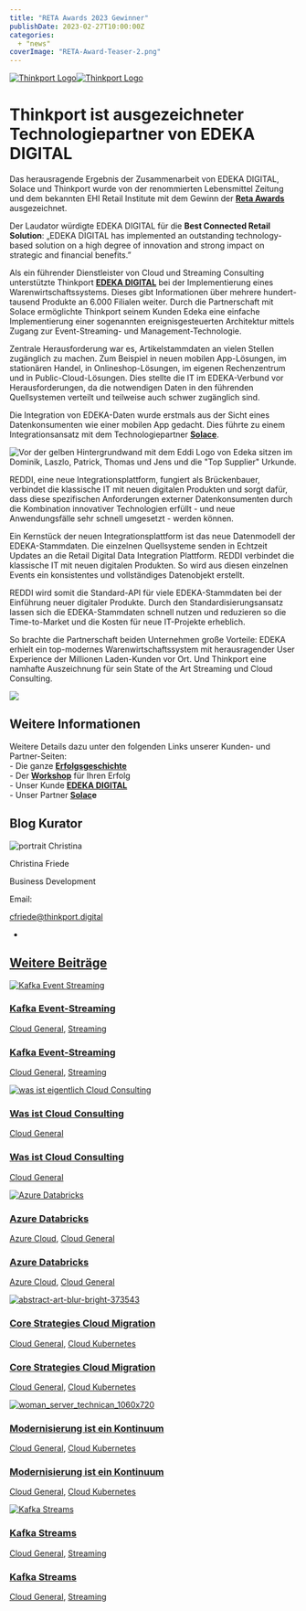 ```yaml
---
title: "RETA Awards 2023 Gewinner"
publishDate: 2023-02-27T10:00:00Z
categories: 
  + "news"
coverImage: "RETA-Award-Teaser-2.png"
---
```


 [![Thinkport Logo](images/Logo_horizontral_new-ovavzp5ztqmosy1yz1jrwr9fv5swhtoc0bky3tkc3g.png "Logo Bright Colours")](https://thinkport.digital)[![Thinkport Logo](images/Logo_horizontral_new-ovavzp5ztqmosy1yz1jrwr9fv5swhtoc0bky3tkc3g.png "Logo Bright Colours")](https://thinkport.digital)

# Thinkport ist ausgezeichneter Technologiepartner von EDEKA DIGITAL

Das herausragende Ergebnis der Zusammenarbeit von EDEKA DIGITAL, Solace und Thinkport wurde von der renommierten Lebensmittel Zeitung und dem bekannten EHI Retail Institute mit dem Gewinn der **[Reta Awards](https://www.reta-europe.com/best-connected-retail-solution-2023-edeka-digital/)** ausgezeichnet.  
  
Der Laudator würdigte EDEKA DIGITAL für die **Best Connected Retail Solution**: „EDEKA DIGITAL has implemented an outstanding technology-based solution on a high degree of innovation and strong impact on strategic and financial benefits.”

Als ein führender Dienstleister von Cloud und Streaming Consulting unterstützte Thinkport **[EDEKA DIGITAL](https://digital.edeka/projekte/)** bei der Implementierung eines Warenwirtschaftssystems. Dieses gibt Informationen über mehrere hundert- tausend Produkte an 6.000 Filialen weiter. Durch die Partnerschaft mit Solace ermöglichte Thinkport seinem Kunden Edeka eine einfache Implementierung einer sogenannten ereignisgesteuerten Architektur mittels Zugang zur Event-Streaming- und Management-Technologie.  
  
Zentrale Herausforderung war es, Artikelstammdaten an vielen Stellen zugänglich zu machen. Zum Beispiel in neuen mobilen App-Lösungen, im stationären Handel, in Onlineshop-Lösungen, im eigenen Rechenzentrum und in Public-Cloud-Lösungen. Dies stellte die IT im EDEKA-Verbund vor Herausforderungen, da die notwendigen Daten in den führenden Quellsystemen verteilt und teilweise auch schwer zugänglich sind.  
  
Die Integration von EDEKA-Daten wurde erstmals aus der Sicht eines Datenkonsumenten wie einer mobilen App gedacht. Dies führte zu einem Integrationsansatz mit dem Technologiepartner **[Solace](https://solace.com/)**.

![Vor der gelben Hintergrundwand mit dem Eddi Logo von Edeka sitzen im Dominik, Laszlo, Patrick, Thomas und Jens und die "Top Supplier" Urkunde.](images/RETA-Award-1-1024x948.webp)

REDDI, eine neue Integrationsplattform, fungiert als Brückenbauer, verbindet die klassische IT mit neuen digitalen Produkten und sorgt dafür, dass diese spezifischen Anforderungen externer Datenkonsumenten durch die Kombination innovativer Technologien erfüllt - und neue Anwendungsfälle sehr schnell umgesetzt - werden können.

Ein Kernstück der neuen Integrationsplattform ist das neue Datenmodell der EDEKA-Stammdaten. Die einzelnen Quellsysteme senden in Echtzeit Updates an die Retail Digital Data Integration Plattform. REDDI verbindet die klassische IT mit neuen digitalen Produkten. So wird aus diesen einzelnen Events ein konsistentes und vollständiges Datenobjekt erstellt.  
  
REDDI wird somit die Standard-API für viele EDEKA-Stammdaten bei der Einführung neuer digitaler Produkte. Durch den Standardisierungsansatz lassen sich die EDEKA-Stammdaten schnell nutzen und reduzieren so die Time-to-Market und die Kosten für neue IT-Projekte erheblich.  
  
So brachte die Partnerschaft beiden Unternehmen große Vorteile: EDEKA erhielt ein top-modernes Warenwirtschaftssystem mit herausragender User Experience der Millionen Laden-Kunden vor Ort. Und Thinkport eine namhafte Auszeichnung für sein State of the Art Streaming und Cloud Consulting.

![](images/Badge.webp)

## Weitere Informationen

Weitere Details dazu unter den folgenden Links unserer Kunden- und Partner-Seiten:  
\- Die ganze **[Erfolgsgeschichte](https://thinkport.digital/reta-award-winning-cooperation/)**  
\- Der **[Workshop](https://thinkport.digital/cloud-architecture-review/)** für Ihren Erfolg  
\- Unser Kunde **[EDEKA DIGITAL](https://digital.edeka/projekte/)**  
\- Unser Partner **[Solac](https://solace.com/)e**

## Blog Kurator

![portrait Christina](images/Christina-e1638449854497.png)

Christina Friede

Business Development

Email:

[cfriede@thinkport.digital](mailto:cfriede@thinkport.digital)

* [](https://www.linkedin.com/in/christina-friede-2a6426168/)

## [Weitere Beiträge](https://thinkport.digital/blog)

[![Kafka Event Streaming](images/Kafka-Event-Streaming-1.png "Bildcollage mit zwei dunelblauen überlappenden Kreisen mit der Schriftzug Kafka Event Streaming sowie Icons von einem Kalender und einer Kamera")](https://thinkport.digital/kafka-event-streaming/)

### [Kafka Event-Streaming](https://thinkport.digital/kafka-event-streaming/ "Kafka Event-Streaming")

[Cloud General](https://thinkport.digital/category/cloud-general/), [Streaming](https://thinkport.digital/category/streaming/)

### [Kafka Event-Streaming](https://thinkport.digital/kafka-event-streaming/ "Kafka Event-Streaming")

[Cloud General](https://thinkport.digital/category/cloud-general/), [Streaming](https://thinkport.digital/category/streaming/)

[![was ist eigentlich Cloud Consulting](images/Streaming-Services-1-1.png "Blick auf die Dächer einer Stadt in Wolken mit einer Sprach-Wolke in der die Frage steht, was ist eigentlich Cloud Consulting.")](https://thinkport.digital/was-ist-cloud-consulting/)

### [Was ist Cloud Consulting](https://thinkport.digital/was-ist-cloud-consulting/ "Was ist Cloud Consulting")

[Cloud General](https://thinkport.digital/category/cloud-general/)

### [Was ist Cloud Consulting](https://thinkport.digital/was-ist-cloud-consulting/ "Was ist Cloud Consulting")

[Cloud General](https://thinkport.digital/category/cloud-general/)

[![Azure Databricks](images/Azure-Databricks-2.png "Auf der Abbildung sind die zwei Logos von Azure und Databricks zu sehen")](https://thinkport.digital/azure-databricks/)

### [Azure Databricks](https://thinkport.digital/azure-databricks/ "Azure Databricks")

[Azure Cloud](https://thinkport.digital/category/azure-cloud/), [Cloud General](https://thinkport.digital/category/cloud-general/)

### [Azure Databricks](https://thinkport.digital/azure-databricks/ "Azure Databricks")

[Azure Cloud](https://thinkport.digital/category/azure-cloud/), [Cloud General](https://thinkport.digital/category/cloud-general/)

[![abstract-art-blur-bright-373543](images/abstract-art-blur-bright-373543-1024x683.jpg "abstract-art-blur-bright-373543")](https://thinkport.digital/core-strategies-cloud-migration/)

### [Core Strategies Cloud Migration](https://thinkport.digital/core-strategies-cloud-migration/ "Core Strategies Cloud Migration")

[Cloud General](https://thinkport.digital/category/cloud-general/), [Cloud Kubernetes](https://thinkport.digital/category/cloud-kubernetes/)

### [Core Strategies Cloud Migration](https://thinkport.digital/core-strategies-cloud-migration/ "Core Strategies Cloud Migration")

[Cloud General](https://thinkport.digital/category/cloud-general/), [Cloud Kubernetes](https://thinkport.digital/category/cloud-kubernetes/)

[![woman_server_technican_1060x720](images/woman_server_technican_1060x720-1024x696.png "Eine Frau arbeitet am Server")](https://thinkport.digital/modernisierung-ist-ein-kontinuum/)

### [Modernisierung ist ein Kontinuum](https://thinkport.digital/modernisierung-ist-ein-kontinuum/ "Modernisierung ist ein Kontinuum")

[Cloud General](https://thinkport.digital/category/cloud-general/), [Cloud Kubernetes](https://thinkport.digital/category/cloud-kubernetes/)

### [Modernisierung ist ein Kontinuum](https://thinkport.digital/modernisierung-ist-ein-kontinuum/ "Modernisierung ist ein Kontinuum")

[Cloud General](https://thinkport.digital/category/cloud-general/), [Cloud Kubernetes](https://thinkport.digital/category/cloud-kubernetes/)

[![Kafka Streams](images/Streaming-Services-2.png "Bildcollage mit dem Logo von Kafka und dem Schriftzug Kafka Streams")](https://thinkport.digital/kafka-streams/)

### [Kafka Streams](https://thinkport.digital/kafka-streams/ "Kafka Streams")

[Cloud General](https://thinkport.digital/category/cloud-general/), [Streaming](https://thinkport.digital/category/streaming/)

### [Kafka Streams](https://thinkport.digital/kafka-streams/ "Kafka Streams")

[Cloud General](https://thinkport.digital/category/cloud-general/), [Streaming](https://thinkport.digital/category/streaming/)
